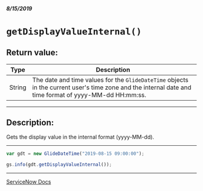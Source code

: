 ##### 8/15/2019
# `getDisplayValueInternal()`

## Return value:
| Type | Description |
|---|---|
| String | The date and time values for the `GlideDateTime` objects in the current user's time zone and the internal date and time format of yyyy-MM-dd HH:mm:ss. |

---

## Description:
Gets the display value in the internal format (yyyy-MM-dd).

---

```js
var gdt = new GlideDateTime("2019-08-15 09:00:00"); 

gs.info(gdt.getDisplayValueInternal());
```

---

[ServiceNow Docs](https://developer.servicenow.com/app.do#!/api_doc?v=madrid&id=r_ScopedGlideDateTimeGetDisplayValueInternal)